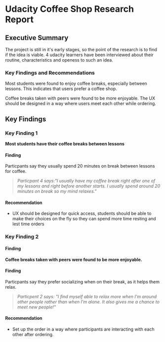 # Udacity Coffee Shop Research Report

## Executive Summary

The project is still in it's early stages, so the point of the research is to find if the idea is viable. 4 udacity learners have been interviewed about their routine, characteristics and openess to such an idea.

### Key Findings and Recommendations

Most students were found to enjoy coffee breaks, especially between lessons. This indicates that users prefer a coffee shop.

Coffee breaks taken with peers were found to be more enjoyable. The UX should be designed in a way where users meet each other while ordering.


## Key Findings


### Key Finding 1

**Most students have their coffee breaks between lessons**


#### Finding

Particpants say they usually spend 20 minutes on break between lessons for coffee.

   > *Particpant 4 says:"I usually have my coffee break right after one of my lessons and right before another starts. I usually spend around 20 minutes on break so my mind relaxes."*


#### Recommendation

* UX should be designed for quick access, students should be able to make their choices on the fly so they can spend more time resting and lest time orders



### Key Finding 2

#### Finding

**Coffee breaks taken with peers were found to be more enjoyable.**

#### Finding

Particpants say they prefer socializing when on their break, as it helps them relax.

   > *Particpent 2 says: "I find myself able to relax more when I'm around other people rather than when I'm alone. It also gives me a chance to meet new people!"*

#### Recommendation

* Set up the order in a way where participants are interacting with each other after ordering.